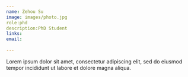 ```yaml
---
name: Zehou Su
image: images/photo.jpg
role:phd
description:PhD Student
links:
email: 
 
---
```


Lorem ipsum dolor sit amet, consectetur adipiscing elit, sed do eiusmod tempor incididunt ut labore et dolore magna aliqua.
